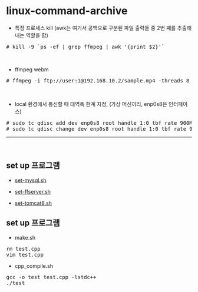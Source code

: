 # linux-command-archive

* 특정 프로세스 kill (awk는 여기서 공백으로 구분된 파일 출력들 중 2번 째를 추출해내는 역할을 함)

<pre>
# kill -9 `ps -ef | grep ffmpeg | awk '{print $2}'`
</pre>

<br/>

* ffmpeg webm

<pre>
# ffmpeg -i ftp://user:1@192.168.10.2/sample.mp4 -threads 8 -cpu-used 5 -deadline realtime -an http://localhost:12390/feed1.ffm
</pre>


<br/>

* local 환경에서 통신할 때 대역폭 한계 지정,  (가상 머신끼리, enp0s8은 인터페이스)

<pre>
# sudo tc qdisc add dev enp0s8 root handle 1:0 tbf rate 900Mbit burst 500k latency 1ms
# sudo tc qdisc change dev enp0s8 root handle 1:0 tbf rate 900Mbit burst 500k latency 1ms
</pre>


<hr/>

<br/>

<h2>set up 프로그램</h2>


* [set-mysql.sh](/sh/set-mysql.sh)

* [set-ffserver.sh](/sh/set-ffserver.sh)

* [set-tomcat8.sh](/sh/set-tomcat8.sh)



<h2>set up 프로그램</h2>

* make.sh

<pre>
rm test.cpp
vim test.cpp
</pre>

* cpp_compile.sh

<pre>
gcc -o test test.cpp -lstdc++
./test
</pre>
